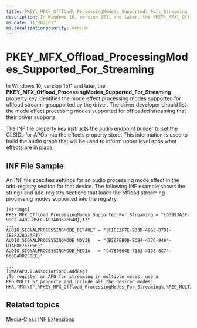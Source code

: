 ```yaml
---
title: PKEY\_MFX\_Offload\_ProcessingModes\_Supported\_For\_Streaming
description: In Windows 10, version 1511 and later, the PKEY\_MFX\_Offload\_ProcessingModes\_Supported\_For\_Streaming property key identifies the mode effect processing modes supported for offload streaming supported by the driver.
ms.date: 11/28/2017
ms.localizationpriority: medium
---
```


# PKEY\_MFX\_Offload\_ProcessingModes\_Supported\_For\_Streaming


In Windows 10, version 1511 and later, the **PKEY\_MFX\_Offload\_ProcessingModes\_Supported\_For\_Streaming** property key identifies the mode effect processing modes supported for offload streaming supported by the driver. The driver developer should list the mode effect processing modes supported for offloaded streaming that their driver supports.

The INF file property key instructs the audio endpoint builder to set the CLSIDs for APOs into the effects property store. This information is used to build the audio graph that will be used to inform upper level apps what effects are in place.

## <span id="INF_File_Sample"></span><span id="inf_file_sample"></span><span id="INF_FILE_SAMPLE"></span>INF File Sample


An INF file specifies settings for an audio processing mode effect in the add-registry section for that device. The following INF example shows the strings and add-registry sections that loads the offload streaming processing modes supported into the registry.

```inf
[Strings]
PKEY_MFX_Offload_ProcessingModes_Supported_For_Streaming = "{D3993A3F-99C2-4402-B5EC-A92A0367664B},12"
...
AUDIO_SIGNALPROCESSINGMODE_DEFAULT = "{C18E2F7E-933D-4965-B7D1-1EEF228D2AF3}"
AUDIO_SIGNALPROCESSINGMODE_MOVIE   = "{B26FEB0D-EC94-477C-9494-D1AB8E753F6E}"
AUDIO_SIGNALPROCESSINGMODE_MEDIA   = "{4780004E-7133-41D8-8C74-660DADD2C0EE}"

...
[SWAPAPO.I.Association0.AddReg]
;To register an APO for streaming in multiple modes, use a REG_MULTI_SZ property and include all the desired modes:
HKR,"FX\\0",%PKEY_MFX_Offload_ProcessingModes_For_Streaming%,%REG_MULTI_SZ%,%AUDIO_SIGNALPROCESSINGMODE_DEFAULT%,%AUDIO_SIGNALPROCESSINGMODE_MOVIE%,%AUDIO_SIGNALPROCESSINGMODE_MEDIA%
```

## <span id="related_topics"></span>Related topics


[Media-Class INF Extensions](media-class-inf-extensions.md)

 

 







